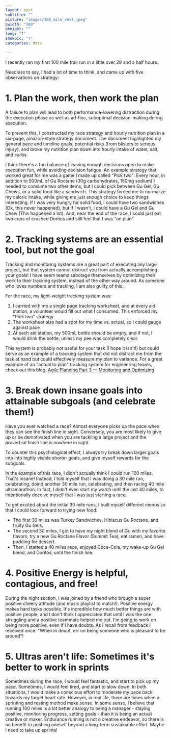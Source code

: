 ```yaml
---
layout: post
subtitle: ""
picture: "images/100_mile_rest.jpeg"
pwidth: "300"
pheight: ""
long: "T"
showpic: "T"
categories: data

---
```


I recently ran my first 100 mile trail run in a little over 29 and a half hours. 

Needless to say, I had a lot of time to think, and came up with five observations on strategy:

# 1. Plan the work, then work the plan 

A failure to plan will lead to both performance-lowering distraction during the execution phase as well as ad-hoc, suboptimal decision-making during execution.

To prevent this, I constructed my race strategy and hourly nutrition plan in a six-page, amazon-style  strategy document.
The document highlighted my general pace and timeline goals, potential risks (from blisters to serious injury), and broke my nutrition plan down into hourly intake of water, salt, and carbs. 

I think there's a fun balance of leaving enough decisions open to make execution fun, while avoiding decision fatigue. An example strategy that worked great for me was a game I made up called "Pick two": Every hour, in addition to 500mL of Gu Roctane (30g carbohydrates, 150mg sodium) I needed to consume two other items, but I could pick between Gu Gel, Gu Chews, or a solid food like a sandwich. This strategy forced me to normalize my caloric intake, while giving me just enough choice to keep things interesting. If I was very hungry for solid food, I could have two sandwiches (Ok, this never happened), but if I wasn't, I could have a Gu Gel and Gu Chew (This happened a lot). And, near the end of the race, I could just eat two cups of crushed Doritos and still feel that I was "on plan".



# 2. Tracking systems are an essential tool, but not the goal

Tracking and monitoring systems are a great part of executing any large project, but that system cannot distract you from actually accomplishing your goals! I have seem teams sabotage themselves by optimizing their work to their tracking system, instead of the other way around. As someone who loves numbers and tracking, I am also guilty of this.

For the race, my light-weight tracking system was:

1. I carried with me a single page tracking worksheet, and at every aid station, a volunteer would fill out what I consumed. This enforced my "Pick two" strategy
2. The worksheet also had a spot for my time vs. actual, so I could gauge against pace
3. At each aid station, my 500mL bottle should be empty, and if not, I would drink the bottle, unless my pee was completely clear.

This system is probably not useful for your task (I hope it isn't!) but could serve as an example of a tracking system that did not distract me from the task at hand but could effectively measure my plan to variance.
For a great example of an "actual to plan" tracking system for engineering teams, check out this blog: [Agile Planning Part 3 — Monitoring and Optimizing](https://bobwilkinson20.medium.com/agile-planning-part-3-monitoring-and-optimizing-e276be036673)

# 3. Break down insane goals into attainable subgoals (and celebrate them!)

Have you ever watched a race? Almost everyone picks up the pace when they can see the finish line in sight. 
Conversely, you are most likely to give up or be demotivated when you are tackling a large project and the proverbial finish line is nowhere in sight. 

To counter this psychological effect, I always try break down larger goals into into highly visible shorter goals, and give myself rewards for the subgoals.

In the example of this race, I didn't actually think I could run 100 miles. That's insane! Instead, I told myself that I was doing a 30 mile run, celebrating, doind another 30 mile run, celebrating, and then racing 40 mile ultramarathon. In fact, I didn't even start my watch until the last 40 miles, to intentionally deceive myself that I was just starting a race.

To get excited about the initial 30 mile runs, I built myself different menus so that I could look forward to trying new food:

- The first 30 miles was Turkey Sandwiches, Hibiscus Gu Roctane, and fruity Gu Gels.
- The second 30 miles, I got to have my night blend of Gu with my favorite flavors, try a new Gu Roctane Flavor (Summit Tea), eat ramen, and have pudding for dessert.
- Then, I started a 40 miles race, enjoyed Coca-Cola, my wake-up Gu Gel blend, and Doritos, until the finish line.


# 4. Positive Energy is helpful, contagious, and free!

During the night section, I was joined by a friend who brough a super positive cheery attitude (and music playlist to match!). Positive energy makes hard tasks possible. It's incredible how much better things are with positive people, and I don't think I appreciated that until I was the one struggling and a positive teammate helped me out. I'm going to work on being more positive, even if I have doubts. As I recall from feedback I received once:  "When in doubt, err on being someone who is pleasant to be around"!

# 5. Ultras aren't life: Sometimes it's better to work in sprints

Sometimes during the race, I would feel fantastic, and start to pick up my pace. Sometimes, I would feel tired, and start to slow down. In both situations, I would make a conscious effort to moderate my pace back towards my target heart rate. However, in real life, there are times when a sprinting and resting method make sense. In some sense, I believe that running 100 miles is a lot better analogy to being a manager - staying positive, monitoring progress, setting goals - than it is being an actual creative or maker. Endurance running is not a creative endeavor, so there is no benefit to pushing oneself beyond a long-term sustainable effort. Maybe I need to take up sprints!